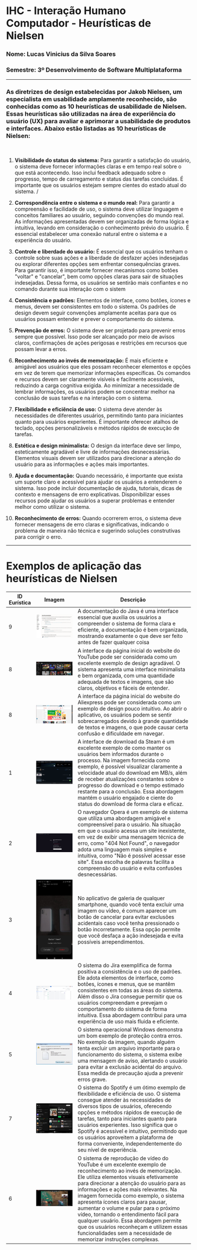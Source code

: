 # IHC - Interação Humano Computador - Heurísticas de Nielsen
### Nome: Lucas Vinicius da Silva Soares
### Semestre: 3º Desenvolvimento de Software Multiplataforma

<hr>

### As diretrizes de design estabelecidas por Jakob Nielsen, um especialista em usabilidade amplamente reconhecido, são conhecidas como as 10 heurísticas de usabilidade de Nielsen. Essas heurísticas são utilizadas na área de experiência do usuário (UX) para avaliar e aprimorar a usabilidade de produtos e interfaces. Abaixo estão listadas as 10 heurísticas de Nielsen:

<br>

1. **Visibilidade do status do sistema:**  Para garantir a satisfação do usuário, o sistema deve fornecer informações claras e em tempo real sobre o que está acontecendo. Isso inclui feedback adequado sobre o progresso, tempo de carregamento e status das tarefas concluídas. É importante que os usuários estejam sempre cientes do estado atual do sistema. /

2. **Correspondência entre o sistema e o mundo real:** Para garantir a compreensão e facilidade de uso, o sistema deve utilizar linguagem e conceitos familiares ao usuário, seguindo convenções do mundo real. As informações apresentadas devem ser organizadas de forma lógica e intuitiva, levando em consideração o conhecimento prévio do usuário. É essencial estabelecer uma conexão natural entre o sistema e a experiência do usuário.

3. **Controle e liberdade do usuário:** É essencial que os usuários tenham o controle sobre suas ações e a liberdade de desfazer ações indesejadas ou explorar diferentes opções sem enfrentar consequências graves. Para garantir isso, é importante fornecer mecanismos como botões "voltar" e "cancelar", bem como opções claras para sair de situações indesejadas. Dessa forma, os usuários se sentirão mais confiantes e no comando durante sua interação com o sistem

4. **Consistência e padrões:** Elementos de interface, como botões, ícones e menus, devem ser consistentes em todo o sistema. Os padrões de design devem seguir convenções amplamente aceitas para que os usuários possam entender e prever o comportamento do sistema.

5. **Prevenção de erros:** O sistema deve ser projetado para prevenir erros sempre que possível. Isso pode ser alcançado por meio de avisos claros, confirmações de ações perigosas e restrições em recursos que possam levar a erros.

6. **Reconhecimento ao invés de memorização:** É mais eficiente e amigável aos usuários que eles possam reconhecer elementos e opções em vez de terem que memorizar informações específicas. Os comandos e recursos devem ser claramente visíveis e facilmente acessíveis, reduzindo a carga cognitiva exigida. Ao minimizar a necessidade de lembrar informações, os usuários podem se concentrar melhor na conclusão de suas tarefas e na interação com o sistema.

7. **Flexibilidade e eficiência de uso:** O sistema deve atender às necessidades de diferentes usuários, permitindo tanto para iniciantes quanto para usuários experientes. É importante oferecer atalhos de teclado, opções personalizáveis ​​e métodos rápidos de execução de tarefas.

8. **Estética e design minimalista:** O design da interface deve ser limpo, esteticamente agradável e livre de informações desnecessárias. Elementos visuais devem ser utilizados para direcionar a atenção do usuário para as informações e ações mais importantes.

9. **Ajuda e documentação:** Quando necessário, é importante que exista um suporte claro e acessível para ajudar os usuários a entenderem o sistema. Isso pode incluir documentação de ajuda, tutoriais, dicas de contexto e mensagens de erro explicativas. Disponibilizar esses recursos pode ajudar os usuários a superar problemas e entender melhor como utilizar o sistema.

10. **Reconhecimento de erros:** Quando ocorrerem erros, o sistema deve fornecer mensagens de erro claras e significativas, indicando o problema de maneira não técnica e sugerindo soluções construtivas para corrigir o erro.

<hr>

# Exemplos de aplicação das heurísticas de Nielsen
| ID Eurística | Imagem | Descrição |
|--|--|--|
| 9 | ![](../IMG/Java.png) | A documentação do Java é uma interface essencial que auxilia os usuários a compreender o sistema de forma clara e eficiente, a documentação é bem organizada, mostrando exatamente o que deve ser feito antes de fazer qualquer coisa |
| 8 | ![](../IMG/Youtube.png) | A interface da página inicial do website do YouTube pode ser considerada como um excelente exemplo de design agradável. O sistema apresenta uma interface minimalista e bem organizada, com uma quantidade adequada de textos e imagens, que são claros, objetivos e fáceis de entender. |
| 8 | ![](../IMG/Aliexpress.png) | A interface da página inicial do website do Aliexpress pode ser considerada como um exemplo de design pouco intuitivo. Ao abrir o aplicativo, os usuários podem se sentir sobrecarregados devido à grande quantidade de textos e imagens, o que pode causar certa confusão e dificuldade em navegar. |
| 1 | ![](../IMG/Steam.png) | A interface de download da Steam é um excelente exemplo de como manter os usuários bem informados durante o processo. Na imagem fornecida como exemplo, é possível visualizar claramente a velocidade atual do download em MB/s, além de receber atualizações constantes sobre o progresso do download e o tempo estimado restante para a conclusão. Essa abordagem mantém o usuário engajado e ciente do status do download de forma clara e eficaz.|
| 2 | ![](../IMG/opera.png) |O navegador Opera é um exemplo de sistema que utiliza uma abordagem amigável e compreensível para o usuário. Na situação em que o usuário acessa um site inexistente, em vez de exibir uma mensagem técnica de erro, como "404 Not Found", o navegador adota uma linguagem mais simples e intuitiva, como "Não é possível acessar esse site". Essa escolha de palavras facilita a compreensão do usuário e evita confusões desnecessárias. |
| 3 | ![](../IMG/Celular.png) | No aplicativo de galeria de qualquer smartphone, quando você tenta excluir uma imagem ou vídeo, é comum aparecer um botão de cancelar para evitar exclusões acidentais caso você tenha pressionado o botão incorretamente. Essa opção permite que você desfaça a ação indesejada e evita possíveis arrependimentos. |
| 4 | ![](../IMG/Jira.png) | O sistema do Jira exemplifica de forma positiva a consistência e o uso de padrões. Ele adota elementos de interface, como botões, ícones e menus, que se mantêm consistentes em todas as áreas do sistema. Além disso o Jira consegue permitir que os usuários compreendam e prevejam o comportamento do sistema de forma intuitiva. Essa abordagem contribui para uma experiência de uso mais fluida e eficiente. |
| 5 | ![](../IMG/windows.png) | O sistema operacional Windows demonstra um bom exemplo de proteção contra erros. No exemplo da imagem, quando alguém tenta excluir um arquivo importante para o funcionamento do sistema, o sistema exibe uma mensagem de aviso, alertando o usuário para evitar a exclusão acidental do arquivo. Essa medida de precaução ajuda a prevenir erros grave. |
| 7 | ![](../IMG/Spot.png) | O sistema do Spotify é um ótimo exemplo de flexibilidade e eficiência de uso. O sistema consegue atender às necessidades de diversos tipos de usuários, oferecendo opções e métodos rápidos de execução de tarefas, tanto para iniciantes quanto para usuários experientes. Isso significa que o Spotify é acessível e intuitivo, permitindo que os usuários aproveitem a plataforma de forma conveniente, independentemente do seu nível de experiência. |
| 6 | ![](../IMG/YtVideo.png) | O sistema de reprodução de vídeo do YouTube é um excelente exemplo de reconhecimento ao invés de memorização. Ele utiliza elementos visuais efetivamente para direcionar a atenção do usuário para as informações e ações mais relevantes. Na imagem fornecida como exemplo, o sistema apresenta ícones claros para pausar, aumentar o volume e pular para o próximo vídeo, tornando o entendimento fácil para qualquer usuário. Essa abordagem permite que os usuários reconheçam e utilizem essas funcionalidades sem a necessidade de memorizar instruções complexas. |